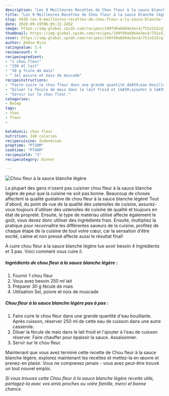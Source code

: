 ```yaml
---
description: "Les 9 Meilleures Recettes de Chou fleur à la sauce blanche légère"
title: "Les 9 Meilleures Recettes de Chou fleur à la sauce blanche légère"
slug: 4930-les-9-meilleures-recettes-de-chou-fleur-a-la-sauce-blanche-legere
date: 2020-09-19T06:05:22.245Z
image: https://img-global.cpcdn.com/recipes/149fd9abb64e3ec4/751x532cq70/chou-fleur-a-la-sauce-blanche-legere-photo-principale-de-la-recette.jpg
thumbnail: https://img-global.cpcdn.com/recipes/149fd9abb64e3ec4/751x532cq70/chou-fleur-a-la-sauce-blanche-legere-photo-principale-de-la-recette.jpg
cover: https://img-global.cpcdn.com/recipes/149fd9abb64e3ec4/751x532cq70/chou-fleur-a-la-sauce-blanche-legere-photo-principale-de-la-recette.jpg
author: Addie Rice
ratingvalue: 3.4
reviewcount: 9
recipeingredient:
- "1 chou fleur"
- "250 ml lait"
- "30 g fcule de mais"
- " Sel poivre et noix de muscade"
recipeinstructions:
- "Faire cuire le chou fleur dans une grande quantité d&#39;eau bouillante. Après cuisson, réserver 250 ml de cette eau de cuisson dans une autre casserole."
- "Diluer la fécule de mais dans le lait froid et l&#39;ajouter à l&#39;eau de cuisson réserver. Faire chauffer pour épaissir la sauce. Assaisonner."
- "Servir sur le chou fleur."
categories:
- Resep
tags:
- chou
- fleur
- 

katakunci: chou fleur  
nutrition: 248 calories
recipecuisine: Indonesian
preptime: "PT20M"
cooktime: "PT46M"
recipeyield: "3"
recipecategory: Dinner

---
```



![Chou fleur à la sauce blanche légère](https://img-global.cpcdn.com/recipes/149fd9abb64e3ec4/751x532cq70/chou-fleur-a-la-sauce-blanche-legere-photo-principale-de-la-recette.jpg)

La plupart des gens n'osent pas cuisiner chou fleur à la sauce blanche légère de peur que la cuisine ne soit pas bonne. Beaucoup de choses affectent la qualité gustative de chou fleur à la sauce blanche légère! Tout d'abord, du point de vue de la qualité des ustensiles de cuisine, assurez-vous toujours d'utiliser des ustensiles de cuisine de qualité et toujours en état de propreté. Ensuite, le type de matériau utilisé affecte également le goût, vous devez donc utiliser des ingrédients frais. Ensuite, multipliez la pratique pour reconnaître les différentes saveurs de la cuisine, profitez de chaque étape de la cuisine de tout votre cœur, car la sensation d'être excité, calme et non pressé affecte aussi le résultat final!

<!--inarticleads1-->

À cuire chou fleur à la sauce blanche légère tue avoir besoin 4 Ingrédients et 3 pas. Voici comment vous cuire il.

##### Ingrédients de chou fleur à la sauce blanche légère :

1. Fournir 1 chou fleur
1. Vous avez besoin 250 ml lait
1. Préparer 30 g fécule de mais
1. Utilisation  Sel, poivre et noix de muscade




<!--inarticleads2-->

##### Chou fleur à la sauce blanche légère pas à pas :

1. Faire cuire le chou fleur dans une grande quantité d&#39;eau bouillante. Après cuisson, réserver 250 ml de cette eau de cuisson dans une autre casserole.
1. Diluer la fécule de mais dans le lait froid et l&#39;ajouter à l&#39;eau de cuisson réserver. Faire chauffer pour épaissir la sauce. Assaisonner.
1. Servir sur le chou fleur.




<!--inarticleads1-->

<p>
Maintenant que vous avez terminé cette recette de Chou fleur à la sauce blanche légère, explorez maintenant les recettes et mettez-la en œuvre et prenez-en plaisir. Vous ne comprenez jamais - vous avez peut-être trouvé un tout nouvel emploi.
</p>

<p>
<i>Si vous trouvez cette Chou fleur à la sauce blanche légère recette utile, partagez-la avec vos amis proches ou votre famille, merci et bonne chance.</i>
</p>
